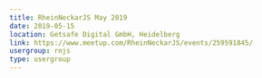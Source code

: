 ```yaml
---
title: RheinNeckarJS May 2019
date: 2019-05-15
location: Getsafe Digital GmbH, Heidelberg
link: https://www.meetup.com/RheinNeckarJS/events/259591845/
usergroup: rnjs
type: usergroup
---
```

